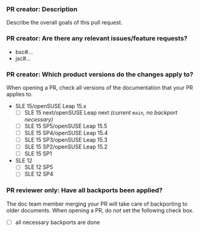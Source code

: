 ### PR creator: Description

Describe the overall goals of this pull request.


### PR creator: Are there any relevant issues/feature requests?

* bsc#...
* jsc#...


### PR creator: Which product versions do the changes apply to?

When opening a PR, check all versions of the documentation that your PR applies to.

- SLE 15/openSUSE Leap 15.x
  - [ ] SLE 15 next/openSUSE Leap next *(current `main`, no backport necessary)*
  - [ ] SLE 15 SP5/openSUSE Leap 15.5
  - [ ] SLE 15 SP4/openSUSE Leap 15.4
  - [ ] SLE 15 SP3/openSUSE Leap 15.3
  - [ ] SLE 15 SP2/openSUSE Leap 15.2
  - [ ] SLE 15 SP1
- SLE 12
  - [ ] SLE 12 SP5
  - [ ] SLE 12 SP4

### PR reviewer only: Have all backports been applied?

The doc team member merging your PR will take care of backporting to older documents.
When opening a PR, do *not* set the following check box.

- [ ] all necessary backports are done

